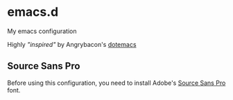# emacs.d
My emacs configuration

Highly *"inspired"* by Angrybacon's [dotemacs](https://github.com/angrybacon/dotemacs)


Source Sans Pro
------------

Before using this configuration, you need to install Adobe's [Source Sans Pro](https://github.com/adobe-fonts/source-sans-pro) font.
